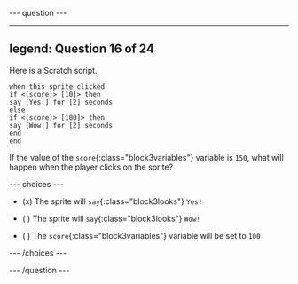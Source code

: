 
--- question ---

---
legend: Question 16 of 24
---

Here is a Scratch script.

```blocks3
when this sprite clicked
if <(score)> [10]> then 
say [Yes!] for [2] seconds 
else 
if <(score)> [100]> then 
say [Wow!] for [2] seconds 
end
end
```

If the value of the `score`{:class="block3variables"} variable is `150`, what will happen when the player clicks on the sprite?

--- choices ---

- (x) The sprite will `say`{:class="block3looks"} `Yes!`

- ( ) The sprite will `say`{:class="block3looks"} `Wow!`

- ( ) The `score`{:class="block3variables"} variable will be set to `100`

--- /choices ---

--- /question ---

